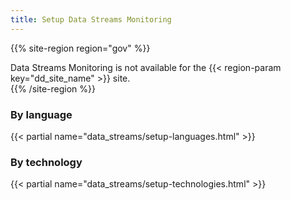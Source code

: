 ```yaml
---
title: Setup Data Streams Monitoring
---
```


{{% site-region region="gov" %}}
<div class="alert alert-danger">
    Data Streams Monitoring is not available for the {{< region-param key="dd_site_name" >}} site.
</div>
{{% /site-region %}}

### By language

{{< partial name="data_streams/setup-languages.html" >}}


### By technology

{{< partial name="data_streams/setup-technologies.html" >}}